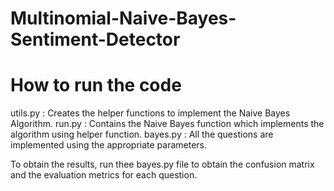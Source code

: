 # Multinomial-Naive-Bayes-Sentiment-Detector

# How to run the code
utils.py : Creates the helper functions to implement the Naive Bayes Algorithm.
run.py : Contains the Naive Bayes function which implements the algorithm using helper function.
bayes.py : All the questions are implemented using the appropriate parameters. 

To obtain the results, run thee bayes.py file to obtain the confusion matrix and the evaluation metrics for each question.